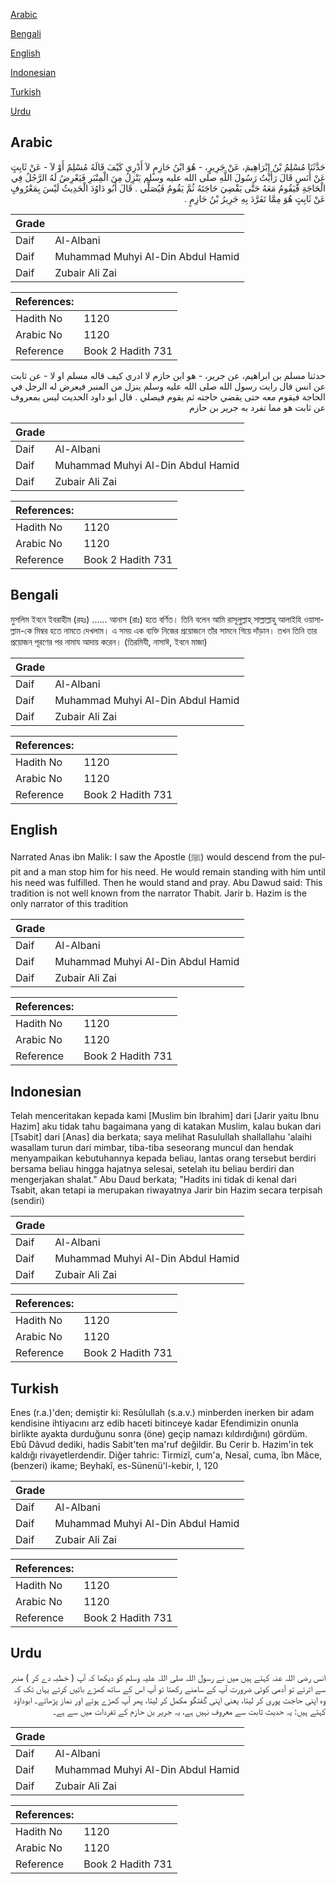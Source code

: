 [Arabic](#arabic)

[Bengali](#bengali)

[English](#english)

[Indonesian](#indonesian)

[Turkish](#turkish)

[Urdu](#urdu)

## Arabic


<div dir="rtl" lang="ar" style={{fontSize:'larger',backgroundColor:'#f8f9fa',padding:20}}>
حَدَّثَنَا مُسْلِمُ بْنُ إِبْرَاهِيمَ، عَنْ جَرِيرٍ، - هُوَ ابْنُ حَازِمٍ لاَ أَدْرِي كَيْفَ قَالَهُ مُسْلِمٌ أَوْ لاَ - عَنْ ثَابِتٍ عَنْ أَنَسٍ قَالَ رَأَيْتُ رَسُولَ اللَّهِ صلى الله عليه وسلم يَنْزِلُ مِنَ الْمِنْبَرِ فَيَعْرِضُ لَهُ الرَّجُلُ فِي الْحَاجَةِ فَيَقُومُ مَعَهُ حَتَّى يَقْضِيَ حَاجَتَهُ ثُمَّ يَقُومُ فَيُصَلِّي ‏.‏ قَالَ أَبُو دَاوُدَ الْحَدِيثُ لَيْسَ بِمَعْرُوفٍ عَنْ ثَابِتٍ هُوَ مِمَّا تَفَرَّدَ بِهِ جَرِيرُ بْنُ حَازِمٍ ‏.‏
</div>
<div style={{backgroundColor:'#f8f9fa',padding:20, marginBottom: 10}}><table> <thead> <tr> <th>Grade</th> <th></th> </tr> </thead> <tbody> <tr><td>Daif</td><td>Al-Albani</td></tr><tr><td>Daif</td><td>Muhammad Muhyi Al-Din Abdul Hamid</td></tr><tr><td>Daif</td><td>Zubair Ali Zai</td></tr></tbody></table><table> <thead> <tr> <th>References:</th> <th></th> </tr> </thead> <tbody><tr><td>Hadith No</td><td>1120</td></tr><tr><td>Arabic No</td><td>1120</td></tr><tr><td>Reference</td><td>Book 2 Hadith 731</td></tr></tbody></table></div>


<div dir="rtl" lang="ar" style={{fontSize:'larger',backgroundColor:'#f8f9fa',padding:20}}>
حدثنا مسلم بن ابراهيم، عن جرير، - هو ابن حازم لا ادري كيف قاله مسلم او لا - عن ثابت عن انس قال رايت رسول الله صلى الله عليه وسلم ينزل من المنبر فيعرض له الرجل في الحاجة فيقوم معه حتى يقضي حاجته ثم يقوم فيصلي . قال ابو داود الحديث ليس بمعروف عن ثابت هو مما تفرد به جرير بن حازم
</div>
<div style={{backgroundColor:'#f8f9fa',padding:20, marginBottom: 10}}><table> <thead> <tr> <th>Grade</th> <th></th> </tr> </thead> <tbody> <tr><td>Daif</td><td>Al-Albani</td></tr><tr><td>Daif</td><td>Muhammad Muhyi Al-Din Abdul Hamid</td></tr><tr><td>Daif</td><td>Zubair Ali Zai</td></tr></tbody></table><table> <thead> <tr> <th>References:</th> <th></th> </tr> </thead> <tbody><tr><td>Hadith No</td><td>1120</td></tr><tr><td>Arabic No</td><td>1120</td></tr><tr><td>Reference</td><td>Book 2 Hadith 731</td></tr></tbody></table></div>

## Bengali


<div dir="ltr" lang="bn" style={{fontSize:'larger',backgroundColor:'#f8f9fa',padding:20}}>
মুসলিম ইবনে ইবরাহীম (রহঃ) ...... আনাস (রাঃ) হতে বর্ণিত। তিনি বলেন আমি রাসূলু্ল্লাহ্‌ সাল্লাল্লাহু আলাইহি ওয়াসাল্লাম-কে মিম্বর হতে নামতে দেখলাম। এ সময় এক ব্যক্তি নিজের প্রয়োজনে তাঁর সামনে গিয়ে দাঁড়ান। তখন তিনি তার প্রয়োজন পূরণের পর নামায আদায় করেন। (তিরমিযী, নাসাঈ, ইবনে মাজা)
</div>
<div style={{backgroundColor:'#f8f9fa',padding:20, marginBottom: 10}}><table> <thead> <tr> <th>Grade</th> <th></th> </tr> </thead> <tbody> <tr><td>Daif</td><td>Al-Albani</td></tr><tr><td>Daif</td><td>Muhammad Muhyi Al-Din Abdul Hamid</td></tr><tr><td>Daif</td><td>Zubair Ali Zai</td></tr></tbody></table><table> <thead> <tr> <th>References:</th> <th></th> </tr> </thead> <tbody><tr><td>Hadith No</td><td>1120</td></tr><tr><td>Arabic No</td><td>1120</td></tr><tr><td>Reference</td><td>Book 2 Hadith 731</td></tr></tbody></table></div>

## English


<div dir="ltr" lang="en" style={{fontSize:'larger',backgroundColor:'#f8f9fa',padding:20}}>
Narrated Anas ibn Malik: I saw the Apostle (ﷺ) would descend from the pulpit and a man stop him for his need. He would remain standing with him until his need was fulfilled. Then he would stand and pray. Abu Dawud said: This tradition is not well known from the narrator Thabit. Jarir b. Hazim is the only narrator of this tradition
</div>
<div style={{backgroundColor:'#f8f9fa',padding:20, marginBottom: 10}}><table> <thead> <tr> <th>Grade</th> <th></th> </tr> </thead> <tbody> <tr><td>Daif</td><td>Al-Albani</td></tr><tr><td>Daif</td><td>Muhammad Muhyi Al-Din Abdul Hamid</td></tr><tr><td>Daif</td><td>Zubair Ali Zai</td></tr></tbody></table><table> <thead> <tr> <th>References:</th> <th></th> </tr> </thead> <tbody><tr><td>Hadith No</td><td>1120</td></tr><tr><td>Arabic No</td><td>1120</td></tr><tr><td>Reference</td><td>Book 2 Hadith 731</td></tr></tbody></table></div>

## Indonesian


<div dir="ltr" lang="id" style={{fontSize:'larger',backgroundColor:'#f8f9fa',padding:20}}>
Telah menceritakan kepada kami [Muslim bin Ibrahim] dari [Jarir yaitu Ibnu Hazim] aku tidak tahu bagaimana yang di katakan Muslim, kalau bukan dari [Tsabit] dari [Anas] dia berkata; saya melihat Rasulullah shallallahu 'alaihi wasallam turun dari mimbar, tiba-tiba seseorang muncul dan hendak menyampaikan kebutuhannya kepada beliau, lantas orang tersebut berdiri bersama beliau hingga hajatnya selesai, setelah itu beliau berdiri dan mengerjakan shalat." Abu Daud berkata; "Hadits ini tidak di kenal dari Tsabit, akan tetapi ia merupakan riwayatnya Jarir bin Hazim secara terpisah (sendiri)
</div>
<div style={{backgroundColor:'#f8f9fa',padding:20, marginBottom: 10}}><table> <thead> <tr> <th>Grade</th> <th></th> </tr> </thead> <tbody> <tr><td>Daif</td><td>Al-Albani</td></tr><tr><td>Daif</td><td>Muhammad Muhyi Al-Din Abdul Hamid</td></tr><tr><td>Daif</td><td>Zubair Ali Zai</td></tr></tbody></table><table> <thead> <tr> <th>References:</th> <th></th> </tr> </thead> <tbody><tr><td>Hadith No</td><td>1120</td></tr><tr><td>Arabic No</td><td>1120</td></tr><tr><td>Reference</td><td>Book 2 Hadith 731</td></tr></tbody></table></div>

## Turkish


<div dir="ltr" lang="tr" style={{fontSize:'larger',backgroundColor:'#f8f9fa',padding:20}}>
Enes (r.a.)'den; demiştir ki: Resûlullah (s.a.v.) minberden inerken bir adam kendisine ihtiyacını arz edib haceti bitinceye kadar Efendimizin onunla birlikte ayakta durduğunu sonra (öne) geçip namazı kıldırdığını) gördüm. Ebû Dâvud dediki, hadis Sabit'ten ma'ruf değildir. Bu Cerir b. Hazim'in tek kaldığı rivayetlerdendir. Diğer tahric: Tirmizî, cum'a, Nesaî, cuma, îbn Mâce, (benzeri) ikame; Beyhakî, es-Sünenü'l-kebir, I, 120
</div>
<div style={{backgroundColor:'#f8f9fa',padding:20, marginBottom: 10}}><table> <thead> <tr> <th>Grade</th> <th></th> </tr> </thead> <tbody> <tr><td>Daif</td><td>Al-Albani</td></tr><tr><td>Daif</td><td>Muhammad Muhyi Al-Din Abdul Hamid</td></tr><tr><td>Daif</td><td>Zubair Ali Zai</td></tr></tbody></table><table> <thead> <tr> <th>References:</th> <th></th> </tr> </thead> <tbody><tr><td>Hadith No</td><td>1120</td></tr><tr><td>Arabic No</td><td>1120</td></tr><tr><td>Reference</td><td>Book 2 Hadith 731</td></tr></tbody></table></div>

## Urdu


<div dir="rtl" lang="ur" style={{fontSize:'larger',backgroundColor:'#f8f9fa',padding:20}}>
انس رضی اللہ عنہ کہتے ہیں میں نے رسول اللہ صلی اللہ علیہ وسلم کو دیکھا کہ آپ ( خطبہ دے کر ) منبر سے اترتے تو آدمی کوئی ضرورت آپ کے سامنے رکھتا تو آپ اس کے ساتھ کھڑے باتیں کرتے یہاں تک کہ وہ اپنی حاجت پوری کر لیتا، یعنی اپنی گفتگو مکمل کر لیتا، پھر آپ کھڑے ہوتے اور نماز پڑھاتے۔ ابوداؤد کہتے ہیں: یہ حدیث ثابت سے معروف نہیں ہے، یہ جریر بن حازم کے تفردات میں سے ہے۔
</div>
<div style={{backgroundColor:'#f8f9fa',padding:20, marginBottom: 10}}><table> <thead> <tr> <th>Grade</th> <th></th> </tr> </thead> <tbody> <tr><td>Daif</td><td>Al-Albani</td></tr><tr><td>Daif</td><td>Muhammad Muhyi Al-Din Abdul Hamid</td></tr><tr><td>Daif</td><td>Zubair Ali Zai</td></tr></tbody></table><table> <thead> <tr> <th>References:</th> <th></th> </tr> </thead> <tbody><tr><td>Hadith No</td><td>1120</td></tr><tr><td>Arabic No</td><td>1120</td></tr><tr><td>Reference</td><td>Book 2 Hadith 731</td></tr></tbody></table></div>